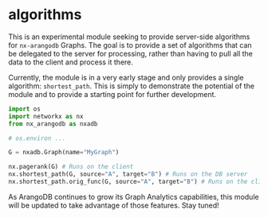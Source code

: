 # algorithms

This is an experimental module seeking to provide server-side algorithms for `nx-arangodb` Graphs. The goal is to provide a set of algorithms that can be delegated to the server for processing, rather than having to pull all the data to the client and process it there.

Currently, the module is in a very early stage and only provides a single algorithm: `shortest_path`. This is simply to demonstrate the potential of the module and to provide a starting point for further development.

```python
import os
import networkx as nx
from nx_arangodb as nxadb

# os.environ ...

G = nxadb.Graph(name="MyGraph")

nx.pagerank(G) # Runs on the client
nx.shortest_path(G, source="A", target="B") # Runs on the DB server
nx.shortest_path.orig_func(G, source="A", target="B") # Runs on the client
```

As ArangoDB continues to grow its Graph Analytics capabilities, this module will be updated to take advantage of those features. Stay tuned!